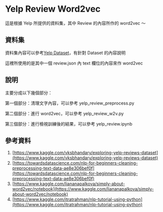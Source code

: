 # Yelp Review Word2vec

這是根據 Yelp 所提供的資料集，其中 Review 的內容所作的 word2vec ～




## 資料集
資料集內容可以參考[Yelp Dataset](https://www.yelp.com/dataset)，有針對 Dataset 的內容說明

這裡所使用的是其中一個 review.json 內 text 欄位的內容來作 word2vec


## 說明
主要分成以下幾個部分：

第一個部分：清理文字內容，可以參考 yelp_review_preprocess.py

第二個部分：進行 word2vec，可以參考 yelp_review_w2v.py

第三個部分：進行檢視訓練後的結果，可以參考 yelp_review.ipynb


## 參考資料
1. [https://www.kaggle.com/vksbhandary/exploring-yelp-reviews-dataset](https://www.kaggle.com/vksbhandary/exploring-yelp-reviews-dataset)
2. [https://towardsdatascience.com/nlp-for-beginners-cleaning-preprocessing-text-data-ae8e306bef0f](https://towardsdatascience.com/nlp-for-beginners-cleaning-preprocessing-text-data-ae8e306bef0f)
3. [https://www.kaggle.com/liananapalkova/simply-about-word2vec/notebook](https://www.kaggle.com/liananapalkova/simply-about-word2vec/notebook)
4. [https://www.kaggle.com/itratrahman/nlp-tutorial-using-python](https://www.kaggle.com/itratrahman/nlp-tutorial-using-python)

